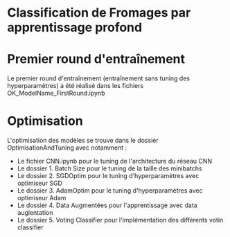 # Classification de Fromages par apprentissage profond

# Premier round d'entraînement
Le premier round d'entraînement (entraînement sans tuning des hyperparamètres) a été réalisé dans les fichiers OK_ModelName_FirstRound.ipynb

# Optimisation
L'optimisation des modèles se trouve dans le dossier OptimisationAndTuning avec notamment :
- Le fichier CNN.ipynb pour le tuning de l'architecture du réseau CNN
- Le dossier 1. Batch Size pour le tuning de la taille des minibatchs
- Le dossier 2. SGDOptim pour le tuning d'hyperparamètres avec optimiseur SGD
- Le dossier 3. AdamOptim pour le tuning d'hyperparamètres avec optimiseur Adam
- Le dossier 4. Data Augmentées pour l'apprentissage avec data auglentation
- Le dossier 5. Voting Classifier pour l'implémentation des différents votin classifier